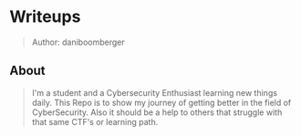 # Writeups
> Author: daniboomberger

## About
> I'm a student and a Cybersecurity Enthusiast learning new things daily.
> This Repo is to show my journey of getting better in the field of CyberSecurity.
> Also it should be a help to others that struggle with that same CTF's or learning path.
